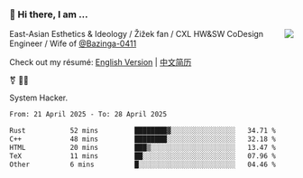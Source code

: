 ### 👋 Hi there, I am ...

<img align="right" src="https://github-readme-stats.vercel.app/api?username=vickiegpt&show_icons=true&icon_color=0366d6&bg_color=ffffff&hide_title=true" />

East-Asian Esthetics & Ideology / Žižek fan / CXL HW&SW CoDesign Engineer / Wife of [@Bazinga-0411](https://bazinga-0411.github.io/)

Check out my résumé: [English Version](http://asplos.dev/) | [中文简历](http://asplos.dev/CN.html)

⚧️ 
🏳️‍⚧️ 

System Hacker.


<!--START_SECTION:waka-->

```txt
From: 21 April 2025 - To: 28 April 2025

Rust           52 mins         ████████▓░░░░░░░░░░░░░░░░   34.71 %
C++            48 mins         ████████░░░░░░░░░░░░░░░░░   32.18 %
HTML           20 mins         ███▒░░░░░░░░░░░░░░░░░░░░░   13.47 %
TeX            11 mins         ██░░░░░░░░░░░░░░░░░░░░░░░   07.96 %
Other          6 mins          █░░░░░░░░░░░░░░░░░░░░░░░░   04.46 %
```

<!--END_SECTION:waka-->
